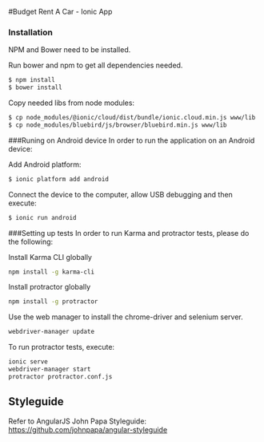 #Budget Rent A Car - Ionic App

### Installation
NPM and Bower need to be installed.

Run bower and npm to get all dependencies needed.
```sh
$ npm install
$ bower install
``` 

Copy needed libs from node modules:

``` sh
$ cp node_modules/@ionic/cloud/dist/bundle/ionic.cloud.min.js www/lib
$ cp node_modules/bluebird/js/browser/bluebird.min.js www/lib
```

###Runing on Android device
In order to run the application on an Android device:

Add Android platform:
```sh
$ ionic platform add android
```

Connect the device to the computer, allow USB debugging and then execute:
```sh
$ ionic run android
```

###Setting up tests
In order to run Karma and protractor tests, please do the following:

Install Karma CLI globally
```sh
npm install -g karma-cli
```

Install protractor globally
```sh
npm install -g protractor
```

Use the web manager to install the chrome-driver and selenium server.
```sh
webdriver-manager update
```

To run protractor tests, execute:
```sh
ionic serve
webdriver-manager start  
protractor protractor.conf.js
```

## Styleguide

Refer to AngularJS John Papa Styleguide: https://github.com/johnpapa/angular-styleguide
